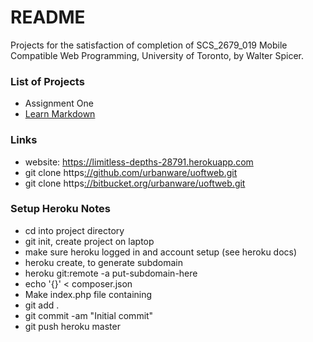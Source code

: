 # README #

Projects for the satisfaction of completion of SCS_2679_019 Mobile Compatible Web Programming, University of Toronto, by Walter Spicer. 

### List of Projects ###

* Assignment One
* [Learn Markdown](https://bitbucket.org/tutorials/markdowndemo)

### Links ###

* website: https://limitless-depths-28791.herokuapp.com
* git clone https[://github.com/urbanware/uoftweb.git]() 
* git clone https[://bitbucket.org/urbanware/uoftweb.git]()

### Setup Heroku Notes ###

* cd into project directory
* git init, create project on laptop
* make sure heroku logged in and account setup (see heroku docs)
* heroku create, to generate subdomain
* heroku git:remote -a put-subdomain-here
* echo '{}' < composer.json
* Make index.php file containing <?php include\\_once("index.html") ?>
* git add .
* git commit -am "Initial commit"
* git push heroku master
